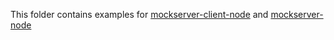 This folder contains examples for [mockserver-client-node](https://github.com/mock-server/mockserver-client-node) and [mockserver-node](https://github.com/mock-server/mockserver-node) 